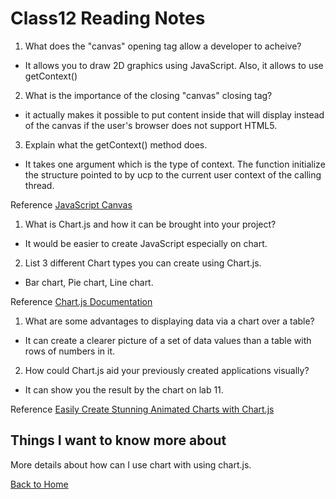 # Class12 Reading Notes

1. What does the "canvas" opening tag allow a developer to acheive?

- It allows you to draw 2D graphics using JavaScript. Also, it allows to use getContext()

2. What is the importance of the closing "canvas" closing tag?

- it actually makes it possible to put content inside that will display instead of the canvas if the user's browser does not support HTML5.

3. Explain what the getContext() method does.

- It takes one argument which is the type of context. The function initialize the structure pointed to by ucp to the current user context of the calling thread.

Reference [JavaScript Canvas](https://www.javascripttutorial.net/web-apis/javascript-canvas/)  

1. What is Chart.js and how it can be brought into your project?

- It would be easier to create JavaScript especially on chart.

2. List 3 different Chart types you can create using Chart.js.

- Bar chart, Pie chart, Line chart.

Reference [Chart.js Documentation](https://www.chartjs.org/docs/latest/)  

1. What are some advantages to displaying data via a chart over a table?

- It can create a clearer picture of a set of data values than a table with rows of numbers in it.

2. How could Chart.js aid your previously created applications visually?

- It can show you the result by the chart on lab 11.

Reference [Easily Create Stunning Animated Charts with Chart.js](https://www.webdesignerdepot.com/2013/11/easily-create-stunning-animated-charts-with-chart-js/)  

## Things I want to know more about

More details about how can I use chart with using chart.js.

[Back to Home](../../README.md)
